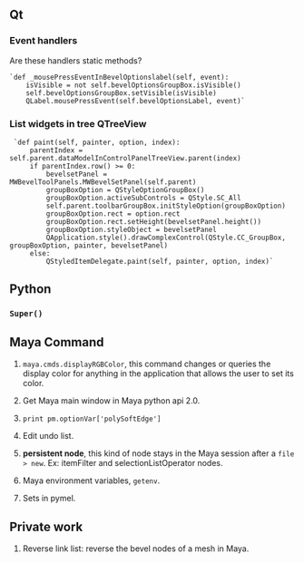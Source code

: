 ## Qt

### Event handlers
Are these handlers static methods?

    `def _mousePressEventInBevelOptionslabel(self, event):
        isVisible = not self.bevelOptionsGroupBox.isVisible()
        self.bevelOptionsGroupBox.setVisible(isVisible)
        QLabel.mousePressEvent(self.bevelOptionsLabel, event)`


### List widgets in tree QTreeView

     `def paint(self, painter, option, index):
         parentIndex = self.parent.dataModelInControlPanelTreeView.parent(index)
         if parentIndex.row() >= 0:
             bevelsetPanel = MWBevelToolPanels.MWBevelSetPanel(self.parent)
             groupBoxOption = QStyleOptionGroupBox()
             groupBoxOption.activeSubControls = QStyle.SC_All
             self.parent.toolbarGroupBox.initStyleOption(groupBoxOption)
             groupBoxOption.rect = option.rect
             groupBoxOption.rect.setHeight(bevelsetPanel.height())
             groupBoxOption.styleObject = bevelsetPanel
             QApplication.style().drawComplexControl(QStyle.CC_GroupBox, groupBoxOption, painter, bevelsetPanel)
         else:
             QStyledItemDelegate.paint(self, painter, option, index)`


## Python

### `Super()`


## Maya Command

1. `maya.cmds.displayRGBColor`, this command changes or queries the display color
for anything in the application that allows the user to set its color.

2. Get Maya main window in Maya python api 2.0.

3. `print pm.optionVar['polySoftEdge']`

4. Edit undo list.

5. **persistent node**, this kind of node stays in the Maya session after a `file > new`.
Ex: itemFilter and selectionListOperator nodes.

6. Maya environment variables, `getenv`.

7. Sets in pymel.

## Private work
1. Reverse link list: reverse the bevel nodes of a mesh in Maya.
